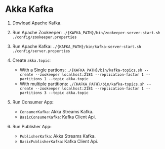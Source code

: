 # Akka Kafka

1. Dowload Apache Kafka.

2. Run Apache Zookeeper:
    `./{KAFKA_PATH}/bin/zookeeper-server-start.sh ./config/zookeeper.properties`

3. Run Apache Kafka:
    `./{KAFKA_PATH}/bin/kafka-server-start.sh ./config/server.properties`
    
4. Create `akka.topic`:
    * With a Single partions:
        `./{KAFKA_PATH}/bin/kafka-topics.sh --create --zookeeper localhost:2181 --replication-factor 1 --partitions 1 --topic akka.topic`
    * With multiple partitions:
        `./{KAFKA_PATH}/bin/kafka-topics.sh --create --zookeeper localhost:2181 --replication-factor 1 --partitions 3 --topic akka.topic`
    
5. Run Consumer App:
    * `ConsumerKafka`: Akka Streams Kafka.
    * `BasicConsumerKafka`: Kafka Client Api.

6. Run Publisher App:
    * `PublisherKafka`: Akka Streams Kafka.
    * `BasicPublisherKafka`: Kafka Client Api.